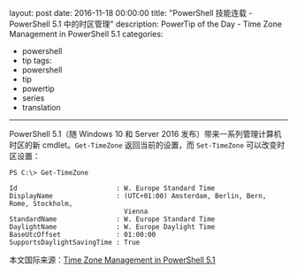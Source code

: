 ﻿layout: post
date: 2016-11-18 00:00:00
title: "PowerShell 技能连载 - PowerShell 5.1 中的时区管理"
description: PowerTip of the Day - Time Zone Management in PowerShell 5.1
categories:
- powershell
- tip
tags:
- powershell
- tip
- powertip
- series
- translation
---
PowerShell 5.1（随 Windows 10 和 Server 2016 发布）带来一系列管理计算机时区的新 cmdlet。`Get-TimeZone` 返回当前的设置，而 `Set-TimeZone` 可以改变时区设置：

    PS C:\> Get-TimeZone
    
    Id                         : W. Europe Standard Time
    DisplayName                : (UTC+01:00) Amsterdam, Berlin, Bern, Rome, Stockholm, 
                                 Vienna
    StandardName               : W. Europe Standard Time
    DaylightName               : W. Europe Daylight Time
    BaseUtcOffset              : 01:00:00
    SupportsDaylightSavingTime : True


<!--more-->
本文国际来源：[Time Zone Management in PowerShell 5.1](http://community.idera.com/powershell/powertips/b/tips/posts/time-zone-management-in-powershell-5-1)
